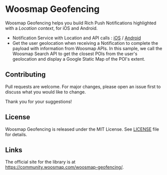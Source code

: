 ﻿
# Woosmap Geofencing
Woosmap Geofencing helps you build Rich Push Notifications highlighted with a *Location context*, for iOS and Android.

* Notification Service with Location and API calls : [iOS](https://community.woosmap.com/geolocation-push-notification/ios/get-started/) / [Android](https://community.woosmap.com/geolocation-push-notification/android/get-started/)
* Get the user geolocation when receiving a Notification to complete the payload with information from Woosmap APIs. In this sample, we call the Woosmap Search API to get the closest POIs from the user's geolocation and display a Google Static Map of the POI's extent. 

## Contributing

Pull requests are welcome. For major changes, please open an issue first to discuss what you would like to change.

Thank you for your suggestions!

## License

Woosmap Geofencing is released under the MIT License. See [LICENSE](https://github.com/woosmap/woosmap-geofencing/blob/master/LICENSE.md) file for
details.

## Links

The official site for the library is at <https://community.woosmap.com/woosmap-geofencing/>.
